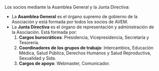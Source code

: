 Los socios mediante la Asamblea General y la Junta Directiva:

* La **Asamblea General** es el órgano supremo de gobierno de la Asociación y está formada por todos los socios de AVEM.
* La **Junta Directiva** es el órgano de representación y administración de la Asociación. Está formada por:
	1. **Cargos burocráticos**: Presidencia, Vicepresidencia, Secretaría y Tesorería.
	2. **Coordinadores de los grupos de trabajo**: Intercambios, Educación Médica, Salud Pública, Derechos Humanos y Salud Reproductiva, Sexualidad y Sida.
	3. **Cargos de apoyo**: Webmaster, Comunicador.
